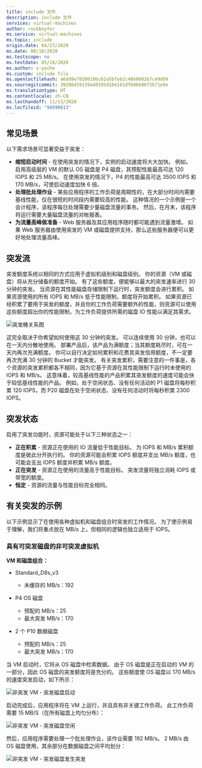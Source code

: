 ```yaml
---
title: include 文件
description: include 文件
services: virtual-machines
author: rockboyfor
ms.service: virtual-machines
ms.topic: include
origin.date: 04/27/2020
ms.date: 08/10/2020
ms.testscope: no
ms.testdate: 05/18/2020
ms.author: v-yeche
ms.custom: include file
ms.openlocfilehash: a6dd9e7820010bc62a5bfeb2c4860683b7c49d99
ms.sourcegitcommit: 39288459139a40195d1b4161dfb0bb96f5b71e8e
ms.translationtype: HT
ms.contentlocale: zh-CN
ms.lasthandoff: 11/13/2020
ms.locfileid: "94590613"
---
```

<!--Verified successfully-->
<!--CONFIRM THE DEOPLOMENT REGIONS BEFORE RELEASEMENT-->
## <a name="common-scenarios"></a>常见场景
以下需求场景可显著受益于突发：
- **缩短启动时间** - 在使用突发的情况下，实例的启动速度将大大加快。 例如，启用高级层的 VM 的默认 OS 磁盘是 P4 磁盘，其预配性能最高可达 120 IOPS 和 25 MB/s。 在使用突发的情况下，P4 的性能最高可达 3500 IOPS 和 170 MB/s，可使启动速度加快 6 倍。
- **处理批处理作业** - 某些应用程序的工作负荷是周期性的，在大部分时间内需要基线性能，仅在很短的时间段内需要较高的性能。 这种情况的一个示例是一个会计程序，该程序每日处理需要少量磁盘流量的事务。 然后，在月末，该程序将运行需要大量磁盘流量的对帐报表。
- **为流量高峰做准备** - Web 服务器及其应用程序随时都可能遇到流量激增。 如果 Web 服务器由使用突发的 VM 或磁盘提供支持，那么这些服务器便可以更好地处理流量高峰。 

## <a name="bursting-flow"></a>突发流
突发额度系统以相同的方式应用于虚拟机级别和磁盘级别。 你的资源（VM 或磁盘）将从充分储备的额度开始。 有了这些额度，便能够以最大的突发速率进行 30 分钟的突发。 当资源在其性能磁盘存储限制下运行时，突发额度会进行累积。 如果资源使用的所有 IOPS 和 MB/s 低于性能限制，额度将开始累积。 如果资源已经积累了要用于突发的额度，并且你的工作负荷需要额外的性能，则资源可以使用这些额度超出你的性能限制，为工作负荷提供所需的磁盘 IO 性能以满足其需求。

![突发桶关系图](media/managed-disks-bursting/bucket-diagram.jpg)

这完全取决于你希望如何使用这 30 分钟的突发。 可以连续使用 30 分钟，也可以在一天内分散地使用。 部署产品后，该产品为满额度；当其额度耗尽时，可在一天内再次充满额度。 你可以自行决定如何累积和花费其突发信用额度，不一定要再次充满 30 分钟的 Bucket 才能突发。 有关突发累积，需要注意的一件事是，各个资源的突发累积都各不相同，因为它基于资源在其性能限制下运行时未使用的 IOPS 和 MB/s。 这意味着，较高基线性能的产品积累其突发额度的速度可能会快于较低基线性能的产品。 例如，处于空闲状态、没有任何活动的 P1 磁盘将每秒积累 120 IOPS，而 P20 磁盘在处于空闲状态、没有任何活动时将每秒积累 2300 IOPS。

## <a name="bursting-states"></a>突发状态
启用了突发功能时，资源可能处于以下三种状态之一：
- **正在积累** - 资源正在使用的 IO 流量低于性能目标。 为 IOPS 和 MB/s 累积额度是彼此分开执行的。 你的资源可能会积累 IOPS 额度并支出 MB/s 额度，也可能会支出 IOPS 额度并积累 MB/s 额度。
- **正在突发** - 资源正在使用的流量高于性能目标。 突发流量将独立消耗 IOPS 或带宽的额度。
- **恒定** - 资源的流量与性能目标完全相同。

## <a name="examples-of-bursting"></a>有关突发的示例
以下示例显示了在使用各种虚拟机和磁盘组合时突发的工作情况。 为了使示例易于理解，我们将重点放在 MB/s 上，但相同的逻辑也独立适用于 IOPS。

### <a name="non-burstable-virtual-machine-with-burstable-disks"></a>具有可突发磁盘的非可突发虚拟机
**VM 和磁盘组合：** 
- Standard_D8s_v3
    
    <!--CORRECT ON Standard_D8s_v3-->
    
    - 未缓存的 MB/s：192
- P4 OS 磁盘
    - 预配的 MB/s：25
    - 最大突发 MB/s：170 
- 2 个 P10 数据磁盘 
    - 预配的 MB/s：25
    - 最大突发 MB/s：170

 当 VM 启动时，它将从 OS 磁盘中检索数据。 由于 OS 磁盘是正在启动的 VM 的一部分，因此 OS 磁盘的突发额度将是充分的。 这些额度使 OS 磁盘以 170 MB/s 的速度突发启动，如下所示：

![非突发 VM - 突发磁盘启动](media/managed-disks-bursting/nonbursting-vm-busting-disk/nonbusting-vm-bursting-disk-startup.jpg)

启动完成后，应用程序将在 VM 上运行，并且具有非关键工作负荷。 此工作负荷需要 15 MB/S（在所有磁盘上均匀分布）：

![非突发 VM - 突发磁盘空闲](media/managed-disks-bursting/nonbursting-vm-busting-disk/nonbusting-vm-bursting-disk-idling.jpg)

然后，应用程序需要处理一个批处理作业，该作业需要 192 MB/s。 2 MB/s 由 OS 磁盘使用，其余部分在数据磁盘之间平均划分：

![非突发 VM - 突发磁盘发生突发](media/managed-disks-bursting/nonbursting-vm-busting-disk/nonbusting-vm-bursting-disk-bursting.jpg)

<!--Not Avaialble on ### Burstable virtual machine with non-burstable disks-->
<!--Not Available on Standard_L8s_v2-->

<!--Not Avaialble on ### Burstable virtual machine with burstable Disks-->
<!--Not Available on Standard_L8s_v2-->

<!-- Update_Description: new article about managed disks bursting 2 -->
<!--NEW.date: 05/18/2020-->